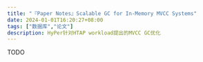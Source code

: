```yaml
---
title: "『Paper Notes』Scalable GC for In-Memory MVCC Systems"
date: 2024-01-01T16:20:27+08:00
tags: ["数据库","论文"]
description: HyPer针对HTAP workload提出的MVCC GC优化
---
```


TODO
